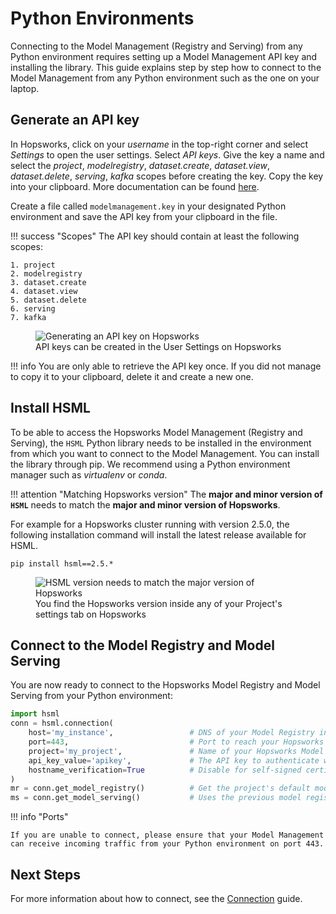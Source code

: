 # Python Environments

Connecting to the Model Management (Registry and Serving) from any Python environment requires setting up a Model Management API key and installing the library. This guide explains step by step how to connect to the Model Management from any Python environment such as the one on your laptop.

## Generate an API key

In Hopsworks, click on your *username* in the top-right corner and select *Settings* to open the user settings. Select *API keys*. Give the key a name and select the *project*, *modelregistry*, *dataset.create*, *dataset.view*, *dataset.delete*, *serving*, *kafka* scopes before creating the key. Copy the key into your clipboard. More documentation can be found [here](https://hopsworks.readthedocs.io/en/stable/user_guide/hopsworks/apiKeys.html).

Create a file called `modelmanagement.key` in your designated Python environment and save the API key from your clipboard in the file.

!!! success "Scopes"
    The API key should contain at least the following scopes:

    1. project
    2. modelregistry
    3. dataset.create
    4. dataset.view
    5. dataset.delete
    6. serving
    7. kafka

<p align="center">
  <figure>
    <img src="../../../assets/images/api-key.png" alt="Generating an API key on Hopsworks">
    <figcaption>API keys can be created in the User Settings on Hopsworks</figcaption>
  </figure>
</p>

!!! info
    You are only able to retrieve the API key once. If you did not manage to copy it to your clipboard, delete it and create a new one.

## Install **HSML**

To be able to access the Hopsworks Model Management (Registry and Serving), the `HSML` Python library needs to be installed in the environment from which you want to connect to the Model Management. You can install the library through pip. We recommend using a Python environment manager such as *virtualenv* or *conda*.

!!! attention "Matching Hopsworks version"
The **major and minor version of `HSML`** needs to match the **major and minor version of Hopsworks**.

For example for a Hopsworks cluster running with version 2.5.0, the following installation command will install the latest release available for HSML.

```
pip install hsml==2.5.*
```

<p align="center">
    <figure>
        <img src="../../../assets/images/hopsworks-version.png" alt="HSML version needs to match the major version of Hopsworks">
        <figcaption>You find the Hopsworks version inside any of your Project's settings tab on Hopsworks</figcaption>
    </figure>
</p>

## Connect to the Model Registry and Model Serving

You are now ready to connect to the Hopsworks Model Registry and Model Serving from your Python environment:

```python
import hsml
conn = hsml.connection(
    host='my_instance',                 # DNS of your Model Registry instance
    port=443,                           # Port to reach your Hopsworks instance, defaults to 443
    project='my_project',               # Name of your Hopsworks Model Registry project
    api_key_value='apikey',             # The API key to authenticate with Hopsworks
    hostname_verification=True          # Disable for self-signed certificates
)
mr = conn.get_model_registry()          # Get the project's default model registry
ms = conn.get_model_serving()           # Uses the previous model registry
```

!!! info "Ports"

    If you are unable to connect, please ensure that your Model Management can receive incoming traffic from your Python environment on port 443.

## Next Steps

For more information about how to connect, see the [Connection](../generated/model-registry/project.md) guide.
